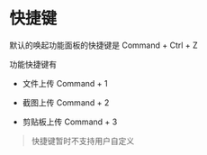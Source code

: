 # 快捷键

默认的唤起功能面板的快捷键是 Command + Ctrl + Z

功能快捷键有

* 文件上传    Command + 1

* 截图上传    Command + 2

* 剪贴板上传 Command + 3


> 快捷键暂时不支持用户自定义
